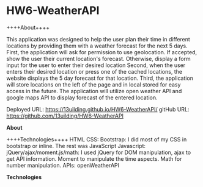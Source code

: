 # HW6-WeatherAPI
++++About++++

This application was designed to help the user plan their time in different locations by providing them with a weather forecast for the next 5 days.
First, the application will ask for permission to use geolocation. If accepted, show the user their current location's forecast. Otherwise, display a form input for the user to enter their desired location
Second, when the user enters their desired location or press one of the cached locations, the website displays the 5 day forecast for that location.
Third, the application will store locations on the left of the page and in local stored for easy access in the future.
The application will utilize open weather API and google maps API to display forecast of the entered location.

Deployed URL:   https://13uilding.github.io/HW6-WeatherAPI/
gitHub URL:     https://github.com/13uilding/HW6-WeatherAPI

____About____

++++Technologies++++
HTML
CSS: Bootstrap: I did most of my CSS in bootstrap or inline. The rest was JavaScript
Javascript: jQuery/ajax/moment.js/math: I used jQuery for DOM manipulation, ajax to get API information. Moment to manipulate the time aspects. Math for number manipulation.
APIs: openWeatherAPI

____Technologies____

